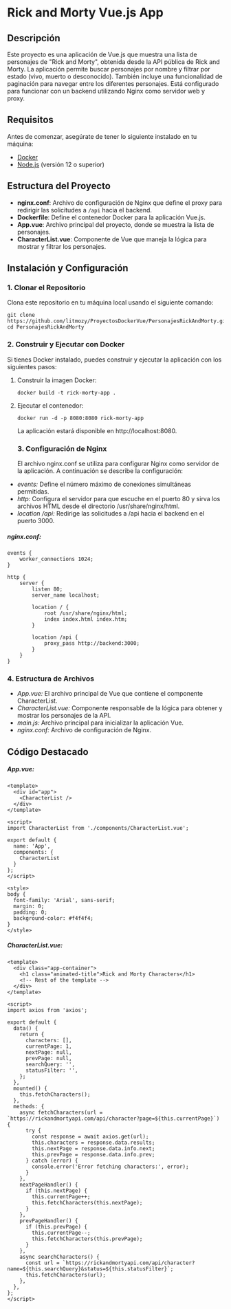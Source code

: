 # Rick and Morty Vue.js App

## Descripción
Este proyecto es una aplicación de Vue.js que muestra una lista de personajes de "Rick and Morty", obtenida desde la API pública de Rick and Morty. La aplicación permite buscar personajes por nombre y filtrar por estado (vivo, muerto o desconocido). También incluye una funcionalidad de paginación para navegar entre los diferentes personajes. Está configurado para funcionar con un backend utilizando Nginx como servidor web y proxy.

## Requisitos
Antes de comenzar, asegúrate de tener lo siguiente instalado en tu máquina:

- [Docker](https://www.docker.com/)
- [Node.js](https://nodejs.org/) (versión 12 o superior)

## Estructura del Proyecto

- **nginx.conf**: Archivo de configuración de Nginx que define el proxy para redirigir las solicitudes a `/api` hacia el backend.
- **Dockerfile**: Define el contenedor Docker para la aplicación Vue.js.
- **App.vue**: Archivo principal del proyecto, donde se muestra la lista de personajes.
- **CharacterList.vue**: Componente de Vue que maneja la lógica para mostrar y filtrar los personajes.

## Instalación y Configuración

### 1. Clonar el Repositorio
Clona este repositorio en tu máquina local usando el siguiente comando:

```
git clone https://github.com/litmozy/ProyectosDockerVue/PersonajesRickAndMorty.git
cd PersonajesRickAndMorty
```

### 2. Construir y Ejecutar con Docker
Si tienes Docker instalado, puedes construir y ejecutar la aplicación con los siguientes pasos:
1. Construir la imagen Docker:
   ```
   docker build -t rick-morty-app .

   ```
2. Ejecutar el contenedor:
   ```
   docker run -d -p 8080:8080 rick-morty-app

   ```
   La aplicación estará disponible en http://localhost:8080.

   ### 3. Configuración de Nginx
   El archivo nginx.conf se utiliza para configurar Nginx como servidor de la aplicación. A continuación se describe la configuración:

- *events:* Define el número máximo de conexiones simultáneas permitidas.
- *http:* Configura el servidor para que escuche en el puerto 80 y sirva los archivos HTML desde el directorio /usr/share/nginx/html.
- *location /api:* Redirige las solicitudes a /api hacia el backend en el puerto 3000.

##### nginx.conf:
```
events {
    worker_connections 1024;
}

http {
    server {
        listen 80;
        server_name localhost;

        location / {
            root /usr/share/nginx/html;
            index index.html index.htm;
        }

        location /api {
            proxy_pass http://backend:3000;
        }
    }
}

```
### 4. Estructura de Archivos
- *App.vue:* El archivo principal de Vue que contiene el componente CharacterList.
- *CharacterList.vue:* Componente responsable de la lógica para obtener y mostrar los personajes de la API.
- *main.js:* Archivo principal para inicializar la aplicación Vue.
- *nginx.conf:* Archivo de configuración de Nginx.

## Código Destacado
##### App.vue:
```
<template> 
  <div id="app">
    <CharacterList />
  </div>
</template>

<script>
import CharacterList from './components/CharacterList.vue';

export default {
  name: 'App',
  components: {
    CharacterList
  }
};
</script>

<style>
body {
  font-family: 'Arial', sans-serif;
  margin: 0;
  padding: 0;
  background-color: #f4f4f4;
}
</style>

```
##### CharacterList.vue:
```
<template>
  <div class="app-container">
    <h1 class="animated-title">Rick and Morty Characters</h1>
    <!-- Rest of the template -->
  </div>
</template>

<script>
import axios from 'axios';

export default {
  data() {
    return {
      characters: [],
      currentPage: 1,
      nextPage: null,
      prevPage: null,
      searchQuery: '',
      statusFilter: '',
    };
  },
  mounted() {
    this.fetchCharacters();
  },
  methods: {
    async fetchCharacters(url = `https://rickandmortyapi.com/api/character?page=${this.currentPage}`) {
      try {
        const response = await axios.get(url);
        this.characters = response.data.results;
        this.nextPage = response.data.info.next;
        this.prevPage = response.data.info.prev;
      } catch (error) {
        console.error('Error fetching characters:', error);
      }
    },
    nextPageHandler() {
      if (this.nextPage) {
        this.currentPage++;
        this.fetchCharacters(this.nextPage);
      }
    },
    prevPageHandler() {
      if (this.prevPage) {
        this.currentPage--;
        this.fetchCharacters(this.prevPage);
      }
    },
    async searchCharacters() {
      const url = `https://rickandmortyapi.com/api/character?name=${this.searchQuery}&status=${this.statusFilter}`;
      this.fetchCharacters(url);
    },
  },
};
</script>

```
